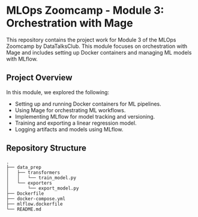 # MLOps Zoomcamp - Module 3: Orchestration with Mage

This repository contains the project work for Module 3 of the MLOps Zoomcamp by DataTalksClub. This module focuses on orchestration with Mage and includes setting up Docker containers and managing ML models with MLflow.

## Project Overview

In this module, we explored the following:

- Setting up and running Docker containers for ML pipelines.
- Using Mage for orchestrating ML workflows.
- Implementing MLflow for model tracking and versioning.
- Training and exporting a linear regression model.
- Logging artifacts and models using MLflow.

## Repository Structure

```plaintext
.
├── data_prep
│   ├── transformers
│   │   └── train_model.py
│   └── exporters
│       └── export_model.py
├── Dockerfile
├── docker-compose.yml
├── mlflow.dockerfile
└── README.md

